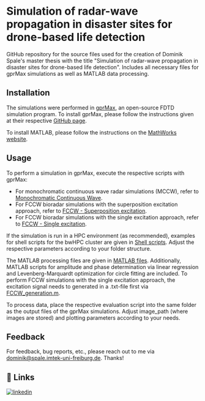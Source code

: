 # Simulation of radar-wave propagation in disaster sites for drone-based life detection
 GitHub repository for the source files used for the creation of Dominik Spale's master thesis with the title "Simulation of radar-wave propagation in disaster sites for drone-based life detection". Includes all necessary files for gprMax simulations as well as MATLAB data processing.


## Installation
The simulations were performed in [gprMax](https://www.gprmax.com/), an open-source FDTD simulation program. To install gprMax, please follow the instructions given at their respective [GitHub page](https://github.com/gprmax/gprMax).

To install MATLAB, please follow the instructions on the [MathWorks website](https://de.mathworks.com/products/matlab/getting-started.html).
## Usage
To perform a simulation in gprMax, execute the respective scripts with gprMax:
- For monochromatic continuous wave radar simulations (MCCW), refer to [Monochromatic Continuous Wave](<./Monochromatic Continuous Wave>).
- For FCCW bioradar simulations with the superposition excitation approach, refer to [FCCW - Superposition excitation](<./FCCW - Superposition excitation>).
- For FCCW bioradar simulations with the single excitation approach, refer to [FCCW - Single excitation](<./FCCW - Single excitation>).

If the simulation is run in a HPC environment (as recommended), examples for shell scripts for the bwHPC cluster are given in [Shell scripts](<./Shell scripts>). Adjust the respective parameters according to your folder structure.

The MATLAB processing files are given in [MATLAB files](<./MATLAB files>). Additionally, MATLAB scripts for amplitude and phase determination via linear regression and Levenberg-Marquardt optimization for circle fitting are included. To perform FCCW simulations with the single excitation approach, the excitation signal needs to generated in a .txt-file first via [FCCW_generation.m](<./MATLAB scripts/FCCW_generation.m>).

To process data, place the respective evaluation script into the same folder as the output files of the gprMax simulations. Adjust image_path (where images are stored) and plotting parameters according to your needs.

## Feedback

For feedback, bug reports, etc., please reach out to me via dominik@spale.imtek-uni-freiburg.de. Thanks!


## 🔗 Links
[![linkedin](https://img.shields.io/badge/linkedin-0A66C2?style=for-the-badge&logo=linkedin&logoColor=white)](www.linkedin.com/in/dominik-martin-spale-51bb0a202/)